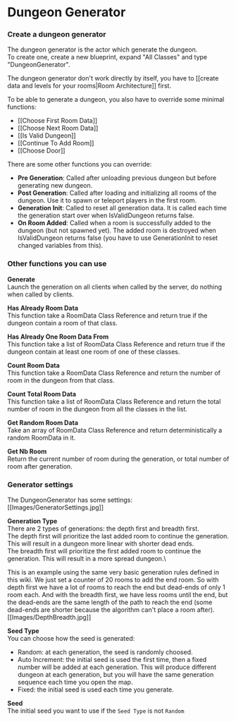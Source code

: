 # Dungeon Generator

### Create a dungeon generator

The dungeon generator is the actor which generate the dungeon.\
To create one, create a new blueprint, expand "All Classes" and type "DungeonGenerator".

The dungeon generator don't work directly by itself, you have to [[create data and levels for your rooms|Room Architecture]] first.

To be able to generate a dungeon, you also have to override some minimal functions:
- [[Choose First Room Data]]
- [[Choose Next Room Data]]
- [[Is Valid Dungeon]]
- [[Continue To Add Room]]
- [[Choose Door]]

There are some other functions you can override:
- **Pre Generation**: Called after unloading previous dungeon but before generating new dungeon.
- **Post Generation**: Called after loading and initializing all rooms of the dungeon. Use it to spawn or teleport players in the first room.
- **Generation Init**: Called to reset all generation data. It is called each time  the generation start over when IsValidDungeon returns false.
- **On Room Added**: Called when a room is successfully added to the dungeon (but not spawned yet). The added room is destroyed when IsValidDungeon returns false (you have to use GenerationInit to reset changed variables from this).

### Other functions you can use

**Generate**\
Launch the generation on all clients when called by the server, do nothing when called by clients.

**Has Already Room Data**\
This function take a RoomData Class Reference and return true if the dungeon contain a room of that class.

**Has Already One Room Data From**\
This function take a list of RoomData Class Reference and return true if the dungeon contain at least one room of one of these classes.

**Count Room Data**\
This function take a RoomData Class Reference and return the number of room in the dungeon from that class.

**Count Total Room Data**\
This function take a list of RoomData Class Reference and return the total number of room in the dungeon from all the classes in the list.

**Get Random Room Data**\
Take an array of RoomData Class Reference and return deterministically a random RoomData in it.

**Get Nb Room**\
Return the current number of room during the generation, or total number of room after generation.

### Generator settings
The DungeonGenerator has some settings:\
[[Images/GeneratorSettings.jpg]]

**Generation Type**\
There are 2 types of generations: the depth first and breadth first.\
The depth first will prioritize the last added room to continue the generation. 
This will result in a dungeon more linear with shorter dead ends.\
The breadth first will prioritize the first added room to continue the generation. This will result in a more spread dungeon.\

This is an example using the same very basic generation rules defined in this wiki. We just set a counter of 20 rooms to add the end room. So with depth first we have a lot of rooms to reach the end but dead-ends of only 1 room each. And with the breadth first, we have less rooms until the end, but the dead-ends are the same length of the path to reach the end (some dead-ends are shorter because the algorithm can't place a room after).\
[[Images/DepthBreadth.jpg]]

**Seed Type**\
You can choose how the seed is generated:
- Random: at each generation, the seed is randomly choosed.
- Auto Increment: the initial seed is used the first time, then a fixed number will be added at each generation. This will produce different dungeon at each generation, but you will have the same generation sequence each time you open the map.
- Fixed: the initial seed is used each time you generate.

**Seed**\
The initial seed you want to use if the `Seed Type` is not `Random` 

